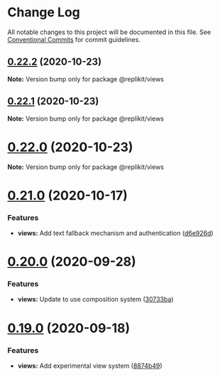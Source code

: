 # Change Log

All notable changes to this project will be documented in this file.
See [Conventional Commits](https://conventionalcommits.org) for commit guidelines.

## [0.22.2](https://github.com/Exeteres/Replikit/compare/v0.22.1...v0.22.2) (2020-10-23)

**Note:** Version bump only for package @replikit/views





## [0.22.1](https://github.com/Exeteres/Replikit/compare/v0.22.0...v0.22.1) (2020-10-23)

**Note:** Version bump only for package @replikit/views





# [0.22.0](https://github.com/Exeteres/Replikit/compare/v0.21.0...v0.22.0) (2020-10-23)

**Note:** Version bump only for package @replikit/views





# [0.21.0](https://github.com/Exeteres/Replikit/compare/v0.20.0...v0.21.0) (2020-10-17)


### Features

* **views:** Add text fallback mechanism and authentication ([d6e926d](https://github.com/Exeteres/Replikit/commit/d6e926d98a9fc10c18db52dee6d8145fae2d14bd))





# [0.20.0](https://github.com/Exeteres/Replikit/compare/v0.19.0...v0.20.0) (2020-09-28)


### Features

* **views:** Update to use composition system ([30733ba](https://github.com/Exeteres/Replikit/commit/30733ba119d99eba8a2085ae8c5f2681d00bd9f6))





# [0.19.0](https://github.com/Exeteres/Replikit/compare/v0.18.2...v0.19.0) (2020-09-18)


### Features

* **views:** Add experimental view system ([8874b49](https://github.com/Exeteres/Replikit/commit/8874b493152ff228b645f25baa8a034ea4383795))
